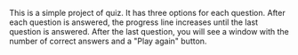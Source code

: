 This is a simple project of quiz. It has three options for each question. After each question is answered, the progress line increases until the last question is answered. After the last question, you will see a window with the number of correct answers and a "Play again" button. 
